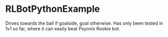 # RLBotPythonExample
Drives towards the ball if goalside, goal otherwise. Has only been tested in 1v1 so far, where it can easily beat Psyonix Rookie bot.